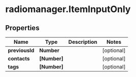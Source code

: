 # radiomanager.ItemInputOnly

## Properties
Name | Type | Description | Notes
------------ | ------------- | ------------- | -------------
**previousId** | **Number** |  | [optional] 
**contacts** | **[Number]** |  | [optional] 
**tags** | **[Number]** |  | [optional] 


